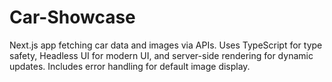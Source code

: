 # Car-Showcase
Next.js app fetching car data and images via APIs. Uses TypeScript for type safety, Headless UI for modern UI, and server-side rendering for dynamic updates. Includes error handling for default image display.
